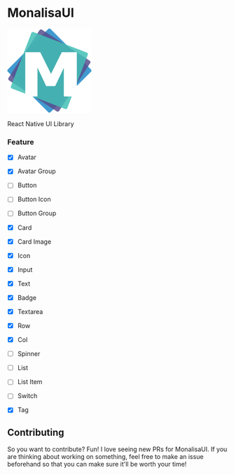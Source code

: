 # MonalisaUI

![MonalisaUI](/assets/monalisa-ui-logo.png)

React Native UI Library

### Feature

- [x] Avatar
- [x] Avatar Group
- [ ] Button
- [ ] Button Icon
- [ ] Button Group
- [x] Card
- [x] Card Image
- [x] Icon
- [x] Input
- [x] Text
- [x] Badge
- [x] Textarea
- [x] Row
- [x] Col
- [ ] Spinner
- [ ] List
- [ ] List Item
- [ ] Switch
- [x] Tag


## Contributing

So you want to contribute? Fun! I love seeing new PRs for MonalisaUI. If you are thinking about working on something, feel free to make an issue beforehand so that you can make sure it'll be worth your time!